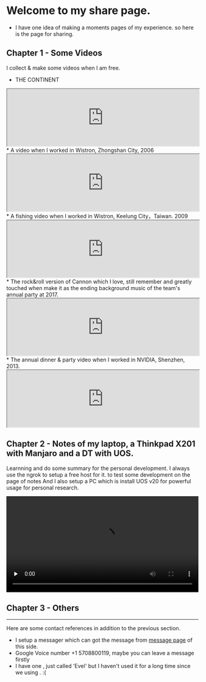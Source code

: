 Welcome to my share page.
================================
* I have one idea of making a moments pages of my experience. so here is the page for sharing.

## Chapter 1 - Some Videos

I collect & make some videos when I am free.

* THE CONTINENT
<iframe width="100%" src="http://player.youku.com/embed/XNzQxMjU2ODI0" allowfullscreen="true">
</iframe>

<br>
* A video when I worked in Wistron, Zhongshan City, 2006
<iframe width="100%" src="http://player.youku.com/embed/XMjQzODkyOA" allowfullscreen="true">
</iframe>

<br>
* A fishing video when I worked in Wistron, Keelung City，Taiwan. 2009
<iframe width="100%" src="http://player.youku.com/embed/XMjM0Mzg0ODUy" allowfullscreen="true">
</iframe>

<br>
* The rock&roll version of Cannon which I love, still remember and greatly touched when make it as the ending background music  of the team's annual party at 2017.
<iframe width="100%" src="http://player.youku.com/embed/XMjMxNzU0MTk2" allowfullscreen="true">
</iframe>

<br>
* The annual dinner & party video when I worked in NVIDIA, Shenzhen, 2013.
<iframe width="100%" src="http://player.youku.com/embed/XNTA1MjU2MTk2" allowfullscreen="true">
</iframe>

<br>

## Chapter 2 - Notes of my laptop, a Thinkpad X201 with Manjaro and a DT with UOS.

Learnning and do some summary for the personal development. I always use the ngrok to setup a free host for it. to test some development on the page of notes
And I also setup a PC which is install UOS v20 for powerful usage for personal research.

<video id="video" width="100%" controls="" preload="none">
<source id="mp4" src="http://www.evel.cn/post/upload/short.mp4" type="video/mp4">
</video>
<br>

## Chapter 3 - Others
-------------------------

Here are some contact references in addition to the previous section.

* I setup a messager which can got the message from <a href="http://www.evel.cn/msg.html" target="_blank">message page</a> of this side.
* Google Voice number <i class="fa fa-google-plus"></i> +1 5708800119, maybe you can leave a message firstly
* I have one <i class="fa fa-weibo" style="color:red"></i>, just called 'Evel' but I haven't used it for a long time since we using <i class="fa fa-weixin" style="color:green"></i>. :(
